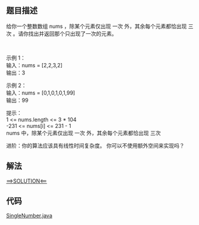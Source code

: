 ## 题目描述

给你一个整数数组 nums ，除某个元素仅出现 一次 外，其余每个元素都恰出现 三次 。请你找出并返回那个只出现了一次的元素。

 

示例 1：
<br>输入：nums = [2,2,3,2]
<br>输出：3

示例 2：
<br>输入：nums = [0,1,0,1,0,1,99]
<br>输出：99

提示：
<br>1 <= nums.length <= 3 * 104
<br>-231 <= nums[i] <= 231 - 1
<br>nums 中，除某个元素仅出现 一次 外，其余每个元素都恰出现 三次

进阶：你的算法应该具有线性时间复杂度。 你可以不使用额外空间来实现吗？

## 解法

[==>SOLUTION<==](https://leetcode-cn.com/problems/single-number-ii/solution/zhi-chu-xian-yi-ci-de-shu-zi-ii-by-leetc-23t6/)

## 代码

[SingleNumber.java](https://github.com/Marshal7cc/leetcode-java/blob/master/src/hashtable/SingleNumber.java)


